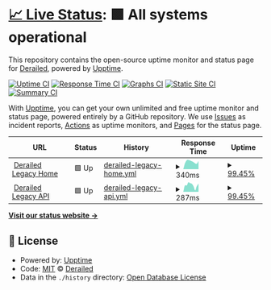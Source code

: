 # [📈 Live Status](https://deckerci.github.io/status-ci): <!--live status--> **🟩 All systems operational**

This repository contains the open-source uptime monitor and status page for [Derailed](https://derailedapp.com), powered by [Upptime](https://github.com/upptime/upptime).

[![Uptime CI](https://github.com/derailedci/status/workflows/Uptime%20CI/badge.svg)](https://github.com/derailedci/status/actions?query=workflow%3A%22Uptime+CI%22)
[![Response Time CI](https://github.com/derailedci/status/workflows/Response%20Time%20CI/badge.svg)](https://github.com/derailedci/status/actions?query=workflow%3A%22Response+Time+CI%22)
[![Graphs CI](https://github.com/derailedci/status/workflows/Graphs%20CI/badge.svg)](https://github.com/derailedci/status/actions?query=workflow%3A%22Graphs+CI%22)
[![Static Site CI](https://github.com/derailedci/status/workflows/Static%20Site%20CI/badge.svg)](https://github.com/derailedci/status/actions?query=workflow%3A%22Static+Site+CI%22)
[![Summary CI](https://github.com/derailedci/status/workflows/Summary%20CI/badge.svg)](https://github.com/derailedci/status/actions?query=workflow%3A%22Summary+CI%22)

With [Upptime](https://upptime.js.org), you can get your own unlimited and free uptime monitor and status page, powered entirely by a GitHub repository. We use [Issues](https://github.com/deckerci/status-ci/issues) as incident reports, [Actions](https://github.com/deckerci/status-ci/actions) as uptime monitors, and [Pages](https://derailedci.github.io/status) for the status page.

<!--start: status pages-->
<!-- This summary is generated by Upptime (https://github.com/upptime/upptime) -->
<!-- Do not edit this manually, your changes will be overwritten -->
<!-- prettier-ignore -->
| URL | Status | History | Response Time | Uptime |
| --- | ------ | ------- | ------------- | ------ |
| <img alt="" src="https://favicons.githubusercontent.com/derailed.one" height="13"> [Derailed Legacy Home](https://derailed.one) | 🟩 Up | [derailed-legacy-home.yml](https://github.com/derailedci/status/commits/HEAD/history/derailed-legacy-home.yml) | <details><summary><img alt="Response time graph" src="./graphs/derailed-legacy-home/response-time-week.png" height="20"> 340ms</summary><br><a href="https://itchci.github.io/status/history/derailed-legacy-home"><img alt="Response time 309" src="https://img.shields.io/endpoint?url=https%3A%2F%2Fraw.githubusercontent.com%2Fderailedci%2Fstatus%2FHEAD%2Fapi%2Fderailed-legacy-home%2Fresponse-time.json"></a><br><a href="https://itchci.github.io/status/history/derailed-legacy-home"><img alt="24-hour response time 369" src="https://img.shields.io/endpoint?url=https%3A%2F%2Fraw.githubusercontent.com%2Fderailedci%2Fstatus%2FHEAD%2Fapi%2Fderailed-legacy-home%2Fresponse-time-day.json"></a><br><a href="https://itchci.github.io/status/history/derailed-legacy-home"><img alt="7-day response time 340" src="https://img.shields.io/endpoint?url=https%3A%2F%2Fraw.githubusercontent.com%2Fderailedci%2Fstatus%2FHEAD%2Fapi%2Fderailed-legacy-home%2Fresponse-time-week.json"></a><br><a href="https://itchci.github.io/status/history/derailed-legacy-home"><img alt="30-day response time 309" src="https://img.shields.io/endpoint?url=https%3A%2F%2Fraw.githubusercontent.com%2Fderailedci%2Fstatus%2FHEAD%2Fapi%2Fderailed-legacy-home%2Fresponse-time-month.json"></a><br><a href="https://itchci.github.io/status/history/derailed-legacy-home"><img alt="1-year response time 309" src="https://img.shields.io/endpoint?url=https%3A%2F%2Fraw.githubusercontent.com%2Fderailedci%2Fstatus%2FHEAD%2Fapi%2Fderailed-legacy-home%2Fresponse-time-year.json"></a></details> | <details><summary><a href="https://itchci.github.io/status/history/derailed-legacy-home">99.45%</a></summary><a href="https://itchci.github.io/status/history/derailed-legacy-home"><img alt="All-time uptime 99.80%" src="https://img.shields.io/endpoint?url=https%3A%2F%2Fraw.githubusercontent.com%2Fderailedci%2Fstatus%2FHEAD%2Fapi%2Fderailed-legacy-home%2Fuptime.json"></a><br><a href="https://itchci.github.io/status/history/derailed-legacy-home"><img alt="24-hour uptime 100.00%" src="https://img.shields.io/endpoint?url=https%3A%2F%2Fraw.githubusercontent.com%2Fderailedci%2Fstatus%2FHEAD%2Fapi%2Fderailed-legacy-home%2Fuptime-day.json"></a><br><a href="https://itchci.github.io/status/history/derailed-legacy-home"><img alt="7-day uptime 99.45%" src="https://img.shields.io/endpoint?url=https%3A%2F%2Fraw.githubusercontent.com%2Fderailedci%2Fstatus%2FHEAD%2Fapi%2Fderailed-legacy-home%2Fuptime-week.json"></a><br><a href="https://itchci.github.io/status/history/derailed-legacy-home"><img alt="30-day uptime 99.80%" src="https://img.shields.io/endpoint?url=https%3A%2F%2Fraw.githubusercontent.com%2Fderailedci%2Fstatus%2FHEAD%2Fapi%2Fderailed-legacy-home%2Fuptime-month.json"></a><br><a href="https://itchci.github.io/status/history/derailed-legacy-home"><img alt="1-year uptime 99.80%" src="https://img.shields.io/endpoint?url=https%3A%2F%2Fraw.githubusercontent.com%2Fderailedci%2Fstatus%2FHEAD%2Fapi%2Fderailed-legacy-home%2Fuptime-year.json"></a></details>
| <img alt="" src="https://favicons.githubusercontent.com/derailed.one" height="13"> [Derailed Legacy API](https://derailed.one/api) | 🟩 Up | [derailed-legacy-api.yml](https://github.com/derailedci/status/commits/HEAD/history/derailed-legacy-api.yml) | <details><summary><img alt="Response time graph" src="./graphs/derailed-legacy-api/response-time-week.png" height="20"> 287ms</summary><br><a href="https://itchci.github.io/status/history/derailed-legacy-api"><img alt="Response time 294" src="https://img.shields.io/endpoint?url=https%3A%2F%2Fraw.githubusercontent.com%2Fderailedci%2Fstatus%2FHEAD%2Fapi%2Fderailed-legacy-api%2Fresponse-time.json"></a><br><a href="https://itchci.github.io/status/history/derailed-legacy-api"><img alt="24-hour response time 248" src="https://img.shields.io/endpoint?url=https%3A%2F%2Fraw.githubusercontent.com%2Fderailedci%2Fstatus%2FHEAD%2Fapi%2Fderailed-legacy-api%2Fresponse-time-day.json"></a><br><a href="https://itchci.github.io/status/history/derailed-legacy-api"><img alt="7-day response time 287" src="https://img.shields.io/endpoint?url=https%3A%2F%2Fraw.githubusercontent.com%2Fderailedci%2Fstatus%2FHEAD%2Fapi%2Fderailed-legacy-api%2Fresponse-time-week.json"></a><br><a href="https://itchci.github.io/status/history/derailed-legacy-api"><img alt="30-day response time 294" src="https://img.shields.io/endpoint?url=https%3A%2F%2Fraw.githubusercontent.com%2Fderailedci%2Fstatus%2FHEAD%2Fapi%2Fderailed-legacy-api%2Fresponse-time-month.json"></a><br><a href="https://itchci.github.io/status/history/derailed-legacy-api"><img alt="1-year response time 294" src="https://img.shields.io/endpoint?url=https%3A%2F%2Fraw.githubusercontent.com%2Fderailedci%2Fstatus%2FHEAD%2Fapi%2Fderailed-legacy-api%2Fresponse-time-year.json"></a></details> | <details><summary><a href="https://itchci.github.io/status/history/derailed-legacy-api">99.45%</a></summary><a href="https://itchci.github.io/status/history/derailed-legacy-api"><img alt="All-time uptime 99.80%" src="https://img.shields.io/endpoint?url=https%3A%2F%2Fraw.githubusercontent.com%2Fderailedci%2Fstatus%2FHEAD%2Fapi%2Fderailed-legacy-api%2Fuptime.json"></a><br><a href="https://itchci.github.io/status/history/derailed-legacy-api"><img alt="24-hour uptime 100.00%" src="https://img.shields.io/endpoint?url=https%3A%2F%2Fraw.githubusercontent.com%2Fderailedci%2Fstatus%2FHEAD%2Fapi%2Fderailed-legacy-api%2Fuptime-day.json"></a><br><a href="https://itchci.github.io/status/history/derailed-legacy-api"><img alt="7-day uptime 99.45%" src="https://img.shields.io/endpoint?url=https%3A%2F%2Fraw.githubusercontent.com%2Fderailedci%2Fstatus%2FHEAD%2Fapi%2Fderailed-legacy-api%2Fuptime-week.json"></a><br><a href="https://itchci.github.io/status/history/derailed-legacy-api"><img alt="30-day uptime 99.80%" src="https://img.shields.io/endpoint?url=https%3A%2F%2Fraw.githubusercontent.com%2Fderailedci%2Fstatus%2FHEAD%2Fapi%2Fderailed-legacy-api%2Fuptime-month.json"></a><br><a href="https://itchci.github.io/status/history/derailed-legacy-api"><img alt="1-year uptime 99.80%" src="https://img.shields.io/endpoint?url=https%3A%2F%2Fraw.githubusercontent.com%2Fderailedci%2Fstatus%2FHEAD%2Fapi%2Fderailed-legacy-api%2Fuptime-year.json"></a></details>

<!--end: status pages-->

[**Visit our status website →**](https://derailedci.github.io/status)

## 📄 License

- Powered by: [Upptime](https://github.com/upptime/upptime)
- Code: [MIT](./LICENSE) © [Derailed](https://derailedapp.com)
- Data in the `./history` directory: [Open Database License](https://opendatacommons.org/licenses/odbl/1-0/)
